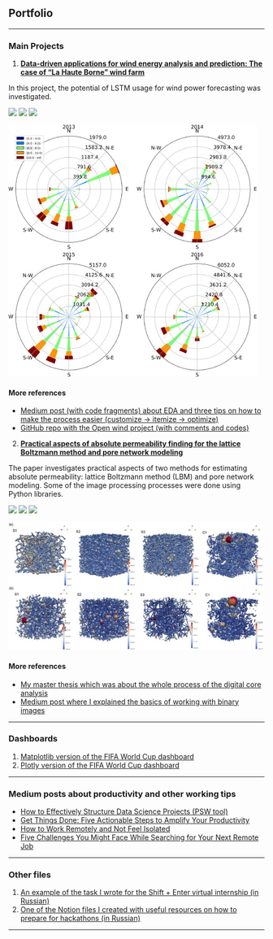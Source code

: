 ## Portfolio

---

### Main Projects 

1. **[Data-driven applications for wind energy analysis and prediction: The case of “La Haute Borne” wind farm](https://www.sciencedirect.com/science/article/pii/S2772508122000382)**

In this project, the potential of LSTM usage for wind power forecasting was investigated.

[![](https://img.shields.io/badge/Python-white?logo=Python)](#) [![](https://img.shields.io/badge/Jupyter-white?logo=Jupyter)](#) [![](https://img.shields.io/badge/TensorFlow-white?logo=tensorflow)](#)

<img src="images/fig1.jpg?raw=true"/>

#### More references
- [Medium post (with code fragments) about EDA and three tips on how to make the process easier (customize → itemize → optimize)](https://towardsdatascience.com/practical-tips-for-improving-exploratory-data-analysis-1c43b3484577)
- [GitHub repo with the Open wind project (with comments and codes)](https://github.com/Mandzhi/Open-wind-project)

2. **[Practical aspects of absolute permeability finding for the lattice Boltzmann method and pore network modeling](https://www.sciencedirect.com/science/article/abs/pii/S0378437121005227)**

The paper investigates practical aspects of two methods for estimating absolute permeability: lattice Boltzmann method (LBM) and pore network modeling. Some of the image processing processes were done using Python libraries.

[![](https://img.shields.io/badge/Python-white?logo=Python)](#) [![](https://img.shields.io/badge/ParaView-white?logo=ParaView)](#) [![](https://img.shields.io/badge/Jupyter-white?logo=Jupyter)](#)

<img src="images/fig2.jpg?raw=true"/>

#### More references
- [My master thesis which was about the whole process of the digital core analysis](https://ntnuopen.ntnu.no/ntnu-xmlui/handle/11250/2451532)
- [Medium post where I explained the basics of working with binary images](https://github.com/Mandzhi/Open-wind-project)
  
---

### Dashboards
1. [Matplotlib version of the FIFA World Cup dashboard](https://medium.com/geekculture/how-to-customize-infographics-in-python-tips-and-tricks-e1818aac180f)
2. [Plotly version of the FIFA World Cup dashboard](https://medium.com/towards-data-science/creating-a-better-dashboard-myth-or-reality-3d355b03e52c)

---

### Medium posts about productivity and other working tips 

- [How to Effectively Structure Data Science Projects (PSW tool)](https://towardsdatascience.com/how-to-effectively-structure-data-science-projects-85f717e65c75)
- [Get Things Done: Five Actionable Steps to Amplify Your Productivity](https://code.likeagirl.io/get-things-done-five-actionable-steps-to-amplify-your-productivity-9ec628499677)
- [How to Work Remotely and Not Feel Isolated](https://medium.com/towards-data-science/how-to-work-remotely-and-not-feel-isolated-aa0638e9bfc0)
- [Five Challenges You Might Face While Searching for Your Next Remote Job](https://medium.com/code-like-a-girl/five-challenges-you-might-face-while-searching-for-your-next-remote-job-8a4ade626f57)

---

### Other files
1. [An example of the task I wrote for the Shift + Enter virtual internship (in Russian)](https://github.com/simonyelisey/Shift-Enter/blob/main/Problems.docx.pdf)
2. [One of the Notion files I created with useful resources on how to prepare for hackathons (in Russian)](https://roasted-iron-2d2.notion.site/Hack-Change-2022-by-Changellenge-7b2f2c3d00774ec8b8f786bbe505b92a)

---
